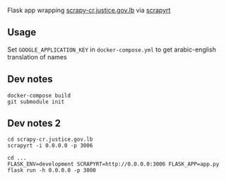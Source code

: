 Flask app wrapping [scrapy-cr.justice.gov.lb](https://github.com/shadiakiki1986/scrapy-cr.justice.gov.lb) via [scrapyrt](http://scrapyrt.readthedocs.io/)


## Usage

Set `GOOGLE_APPLICATION_KEY` in `docker-compose.yml` to get arabic-english translation of names


## Dev notes

```
docker-compose build
git submodule init
```

## Dev notes 2
```
cd scrapy-cr.justice.gov.lb
scrapyrt -i 0.0.0.0 -p 3006

cd ...
FLASK_ENV=development SCRAPYRT=http://0.0.0.0:3006 FLASK_APP=app.py flask run -h 0.0.0.0 -p 3000
```
